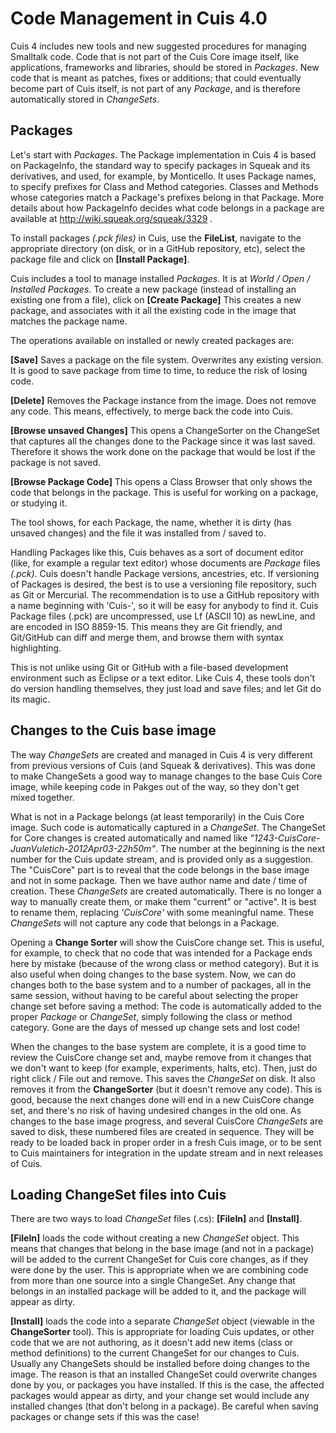 # Code Management in Cuis 4.0

Cuis 4 includes new tools and new suggested procedures for managing Smalltalk code. Code that is not part of the Cuis Core image itself, like applications, frameworks and libraries, should be stored in *Packages*. New code that is meant as patches, fixes or additions; that could eventually become part of Cuis itself, is not part of any *Package*, and is therefore automatically stored in *ChangeSets*.

## Packages

Let's start with *Packages*. The Package implementation in Cuis 4 is based on PackageInfo, the standard way to specify packages in Squeak and its derivatives, and used, for example, by Monticello. It uses Package names, to specify prefixes for Class and Method categories. Classes and Methods whose categories match a Package's prefixes belong in that Package. More details about how PackageInfo decides what code belongs in a package are available at http://wiki.squeak.org/squeak/3329 .

To install packages *(.pck files)* in Cuis, use the **FileList**, navigate to the appropriate directory (on disk, or in a GitHub repository, etc), select the package file and click on **[Install Package]**.

Cuis includes a tool to manage installed *Packages*. It is at *World / Open / Installed Packages*. To create a new package (instead of installing an existing one from a file), click on **[Create Package]** This creates a new package, and associates with it all the existing code in the image that matches the package name.

The operations available on installed or newly created packages are:

**[Save]** Saves a package on the file system. Overwrites any existing version. It is good to save package from time to time, to reduce the risk of losing code.

**[Delete]** Removes the Package instance from the image. Does not remove any code. This means, effectively, to merge back the code into Cuis.

**[Browse unsaved Changes]** This opens a ChangeSorter on the ChangeSet that captures all the changes done to the Package since it was last saved. Therefore it shows the work done on the package that would be lost if the package is not saved.

**[Browse Package Code]** This opens a Class Browser that only shows the code that belongs in the package. This is useful for working on a package, or studying it.

The tool shows, for each Package, the name, whether it is dirty (has unsaved changes) and the file it was installed from / saved to.

Handling Packages like this, Cuis behaves as a sort of document editor (like, for example a regular text editor) whose documents are *Package* files *(.pck)*. Cuis doesn't handle Package versions, ancestries, etc. If versioning of Packages is desired, the best is to use a versioning file repository, such as Git or Mercurial. The recommendation is to use a GitHub repository with a name beginning with 'Cuis-', so it will be easy for anybody to find it. Cuis Package files (.pck) are uncompressed, use Lf (ASCII 10) as newLine, and are encoded in ISO 8859-15. This means they are Git friendly, and Git/GitHub can diff and merge them, and browse them with syntax highlighting.

This is not unlike using Git or GitHub with a file-based development environment such as Eclipse or a text editor. Like Cuis 4, these tools don't do version handling themselves, they just load and save files; and let Git do its magic.

## Changes to the Cuis base image

The way *ChangeSets* are created and managed in Cuis 4 is very different from previous versions of Cuis (and Squeak & derivatives). This was done to make ChangeSets a good way to manage changes to the base Cuis Core image, while keeping code in Pakges out of the way, so they don't get mixed together.

What is not in a Package belongs (at least temporarily) in the Cuis Core image. Such code is automatically captured in a *ChangeSet*. The ChangeSet for Core changes is created automatically and named like *"1243-CuisCore-JuanVuletich-2012Apr03-22h50m"*. The number at the beginning is the next number for the Cuis update stream, and is provided only as a suggestion. The "CuisCore" part is to reveal that the code belongs in the base image and not in some package. Then we have author name and date / time of creation. These *ChangeSets* are created automatically. There is no longer a way to manually create them, or make them "current" or "active". It is best to rename them, replacing *'CuisCore'* with some meaningful name. These *ChangeSets* will not capture any code that belongs in a Package.

Opening a **Change Sorter** will show the CuisCore change set. This is useful, for example, to check that no code that was intended for a Package ends here by mistake (because of the wrong class or method category). But it is also useful when doing changes to the base system. Now, we can do changes both to the base system and to a number of packages, all in the same session, without having to be careful about selecting the proper change set before saving a method: The code is automatically added to the proper *Package* or *ChangeSet*, simply following the class or method category. Gone are the days of messed up change sets and lost code!

When the changes to the base system are complete, it is a good time to review the CuisCore change set and, maybe remove from it changes that we don't want to keep (for example, experiments, halts, etc). Then, just do right click / File out and remove. This saves the *ChangeSet* on disk. It also removes it from the **ChangeSorter** (but it doesn't remove any code). This is good, because the next changes done will end in a new CuisCore change set, and there's no risk of having undesired changes in the old one. As changes to the base image progress, and several CuisCore *ChangeSets* are saved to disk, these numbered files are created in sequence. They will be ready to be loaded back in proper order in a fresh Cuis image, or to be sent to Cuis maintainers for integration in the update stream and in next releases of Cuis.

## Loading ChangeSet files into Cuis

There are two ways to load *ChangeSet* files (.cs): **[FileIn]** and **[Install]**.

**[FileIn]** loads the code without creating a new *ChangeSet* object. This means that changes that belong in the base image (and not in a package) will be added to the current ChangeSet for Cuis core changes, as if they were done by the user. This is appropriate when we are combining code from more than one source into a single ChangeSet. Any change that belongs in an installed package will be added to it, and the package will appear as dirty.

**[Install]** loads the code into a separate *ChangeSet* object (viewable in the **ChangeSorter** tool). This is appropriate for loading Cuis updates, or other code that we are not authoring, as it doesn't add new items (class or method definitions) to the current ChangeSet for our changes to Cuis. Usually any ChangeSets should be installed before doing changes to the image. The reason is that an installed ChangeSet could overwrite changes done by you, or packages you have installed. If this is the case, the affected packages would appear as dirty, and your change set would include any installed changes (that don't belong in a package). Be careful when saving packages or change sets if this was the case!

